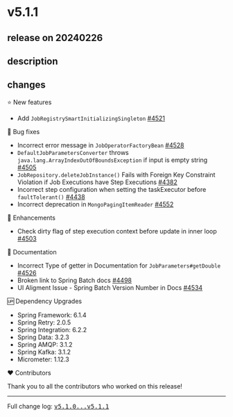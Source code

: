 # v5.1.1

## release on 20240226

## description

## changes

⭐ New features

* Add <code>JobRegistrySmartInitializingSingleton</code> <a class="issue-link js-issue-link" data-error-text="Failed to load title" data-id="2046940658" data-permission-text="Title is private" data-url="https://github.com/spring-projects/spring-batch/issues/4521" data-hovercard-type="pull_request" data-hovercard-url="/spring-projects/spring-batch/pull/4521/hovercard" href="https://github.com/spring-projects/spring-batch/pull/4521">#4521</a>

🐞 Bug fixes

* Incorrect error message in <code>JobOperatorFactoryBean</code> <a class="issue-link js-issue-link" data-error-text="Failed to load title" data-id="2067050646" data-permission-text="Title is private" data-url="https://github.com/spring-projects/spring-batch/issues/4528" data-hovercard-type="pull_request" data-hovercard-url="/spring-projects/spring-batch/pull/4528/hovercard" href="https://github.com/spring-projects/spring-batch/pull/4528">#4528</a>
* <code>DefaultJobParametersConverter</code> throws <code>java.lang.ArrayIndexOutOfBoundsException</code> if input is empty string <a class="issue-link js-issue-link" data-error-text="Failed to load title" data-id="2020940362" data-permission-text="Title is private" data-url="https://github.com/spring-projects/spring-batch/issues/4505" data-hovercard-type="issue" data-hovercard-url="/spring-projects/spring-batch/issues/4505/hovercard" href="https://github.com/spring-projects/spring-batch/issues/4505">#4505</a>
* <code>JobRepository.deleteJobInstance()</code> Fails with Foreign Key Constraint Violation if Job Executions have Step Executions <a class="issue-link js-issue-link" data-error-text="Failed to load title" data-id="1722413947" data-permission-text="Title is private" data-url="https://github.com/spring-projects/spring-batch/issues/4382" data-hovercard-type="issue" data-hovercard-url="/spring-projects/spring-batch/issues/4382/hovercard" href="https://github.com/spring-projects/spring-batch/issues/4382">#4382</a>
* Incorrect step configuration when setting the taskExecutor before <code>faultTolerant()</code> <a class="issue-link js-issue-link" data-error-text="Failed to load title" data-id="1874522976" data-permission-text="Title is private" data-url="https://github.com/spring-projects/spring-batch/issues/4438" data-hovercard-type="issue" data-hovercard-url="/spring-projects/spring-batch/issues/4438/hovercard" href="https://github.com/spring-projects/spring-batch/issues/4438">#4438</a>
* Incorrect deprecation in <code>MongoPagingItemReader</code> <a class="issue-link js-issue-link" data-error-text="Failed to load title" data-id="2139002153" data-permission-text="Title is private" data-url="https://github.com/spring-projects/spring-batch/issues/4552" data-hovercard-type="issue" data-hovercard-url="/spring-projects/spring-batch/issues/4552/hovercard" href="https://github.com/spring-projects/spring-batch/issues/4552">#4552</a>

🚀 Enhancements

* Check dirty flag of step execution context before update in inner loop <a class="issue-link js-issue-link" data-error-text="Failed to load title" data-id="2018282981" data-permission-text="Title is private" data-url="https://github.com/spring-projects/spring-batch/issues/4503" data-hovercard-type="pull_request" data-hovercard-url="/spring-projects/spring-batch/pull/4503/hovercard" href="https://github.com/spring-projects/spring-batch/pull/4503">#4503</a>

📔 Documentation

* Incorrect Type of getter in Documentation for <code>JobParameters#getDouble</code> <a class="issue-link js-issue-link" data-error-text="Failed to load title" data-id="2060130289" data-permission-text="Title is private" data-url="https://github.com/spring-projects/spring-batch/issues/4526" data-hovercard-type="issue" data-hovercard-url="/spring-projects/spring-batch/issues/4526/hovercard" href="https://github.com/spring-projects/spring-batch/issues/4526">#4526</a>
* Broken link to Spring Batch docs <a class="issue-link js-issue-link" data-error-text="Failed to load title" data-id="2007145748" data-permission-text="Title is private" data-url="https://github.com/spring-projects/spring-batch/issues/4498" data-hovercard-type="issue" data-hovercard-url="/spring-projects/spring-batch/issues/4498/hovercard" href="https://github.com/spring-projects/spring-batch/issues/4498">#4498</a>
* UI Aligment Issue - Spring Batch Version Number in Docs <a class="issue-link js-issue-link" data-error-text="Failed to load title" data-id="2092457009" data-permission-text="Title is private" data-url="https://github.com/spring-projects/spring-batch/issues/4534" data-hovercard-type="issue" data-hovercard-url="/spring-projects/spring-batch/issues/4534/hovercard" href="https://github.com/spring-projects/spring-batch/issues/4534">#4534</a>

🆙 Dependency Upgrades

* Spring Framework: 6.1.4
* Spring Retry: 2.0.5
* Spring Integration: 6.2.2
* Spring Data: 3.2.3
* Spring AMQP: 3.1.2
* Spring Kafka: 3.1.2
* Micrometer: 1.12.3

❤️ Contributors

Thank you to all the contributors who worked on this release!

*** ** * ** ***

Full change log: <a class="commit-link" href="https://github.com/spring-projects/spring-batch/compare/v5.1.0...v5.1.1"><tt>v5.1.0...v5.1.1</tt></a>

